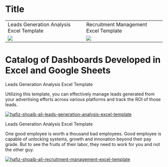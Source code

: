 # Title


<table>
  <tr>
    <td> Leads Generation Analysis Excel Template </td>
    <td>Recruitment Management Excel Template</td>
  </tr>
  <tr>
    <td valign="top">
      <a href="https://www.templarket.com/collections/newly-published/products/leads-generation-analysis-excel-template#gallery-1">
        <img src="https://github.com/user-attachments/assets/26b8e8c3-9f45-45f2-81a6-cce53d409d51">
      </a>
    </td>
    <td valign="top">
      <a href="https://www.templarket.com/products/recruitment-management-excel-template#gallery-1">
        <img src="https://github.com/user-attachments/assets/73f2e34d-74a5-465c-80f5-5864eac4dab7">
      </a>
    </td>
  </tr>
</table>






<h1> Catalog of Dashboards Developed in Excel and Google Sheets </h1>


</p> Leads Generation Analysis Excel Template </p>

Utilizing this template, you can effectively manage leads generated from your advertising efforts across various platforms and track the ROI of those leads.

[![hafiz-shoaib-ali-leads-generation-analysis-excel-template](https://github.com/user-attachments/assets/26b8e8c3-9f45-45f2-81a6-cce53d409d51)](https://www.templarket.com/collections/newly-published/products/leads-generation-analysis-excel-template)


</p> Leads Generation Analysis Excel Template </p>

One good employee is worth a thousand bad employees. Good employee is capable of unlocking systems, growth and innovation beyond their pay grade. But to see the fruits of their labor, they need to work for you and not the other guy.

[![hafiz-shoaib-ali-recruitment-management-excel-template](https://github.com/user-attachments/assets/73f2e34d-74a5-465c-80f5-5864eac4dab7)](https://www.templarket.com/products/recruitment-management-excel-template)



